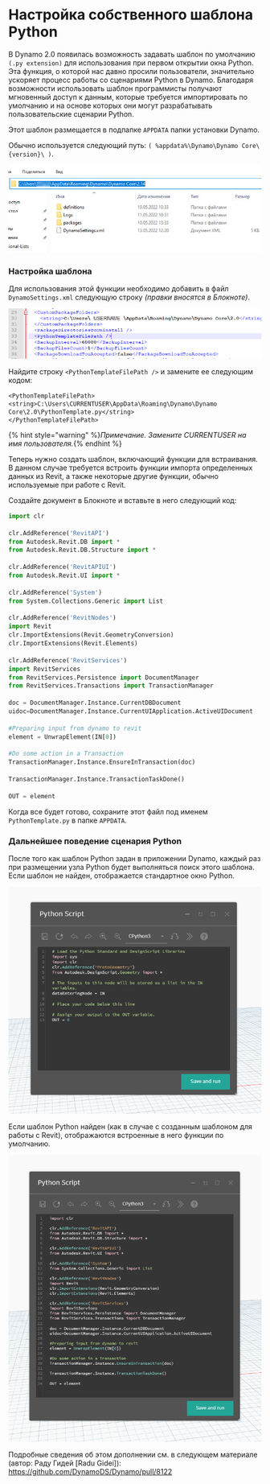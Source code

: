 # Настройка собственного шаблона Python

В Dynamo 2.0 появилась возможность задавать шаблон по умолчанию `(.py extension)` для использования при первом открытии окна Python. Эта функция, о которой нас давно просили пользователи, значительно ускоряет процесс работы со сценариями Python в Dynamo. Благодаря возможности использовать шаблон программисты получают мгновенный доступ к данным, которые требуется импортировать по умолчанию и на основе которых они могут разрабатывать пользовательские сценарии Python.

Этот шаблон размещается в подпапке `APPDATA` папки установки Dynamo.

Обычно используется следующий путь: `( %appdata%\Dynamo\Dynamo Core\{version}\ )`.

![](../images/8-3/3/pythontemplates-appdatafolderlocation.jpg)

### Настройка шаблона

Для использования этой функции необходимо добавить в файл `DynamoSettings.xml` следующую строку _(правки вносятся в Блокноте)_.

![](../images/8-3/3/pythontemplates-dynamosettingsxmlfile.png)

Найдите строку `<PythonTemplateFilePath />` и замените ее следующим кодом:

```
<PythonTemplateFilePath>
<string>C:\Users\CURRENTUSER\AppData\Roaming\Dynamo\Dynamo Core\2.0\PythonTemplate.py</string>
</PythonTemplateFilePath>
```

{% hint style="warning" %}_Примечание. Замените CURRENTUSER на имя пользователя._{% endhint %}

Теперь нужно создать шаблон, включающий функции для встраивания. В данном случае требуется встроить функции импорта определенных данных из Revit, а также некоторые другие функции, обычно используемые при работе с Revit.

Создайте документ в Блокноте и вставьте в него следующий код:

``` py
import clr

clr.AddReference('RevitAPI')
from Autodesk.Revit.DB import *
from Autodesk.Revit.DB.Structure import *

clr.AddReference('RevitAPIUI')
from Autodesk.Revit.UI import *

clr.AddReference('System')
from System.Collections.Generic import List

clr.AddReference('RevitNodes')
import Revit
clr.ImportExtensions(Revit.GeometryConversion)
clr.ImportExtensions(Revit.Elements)

clr.AddReference('RevitServices')
import RevitServices
from RevitServices.Persistence import DocumentManager
from RevitServices.Transactions import TransactionManager

doc = DocumentManager.Instance.CurrentDBDocument
uidoc=DocumentManager.Instance.CurrentUIApplication.ActiveUIDocument

#Preparing input from dynamo to revit
element = UnwrapElement(IN[0])

#Do some action in a Transaction
TransactionManager.Instance.EnsureInTransaction(doc)

TransactionManager.Instance.TransactionTaskDone()

OUT = element
```

Когда все будет готово, сохраните этот файл под именем `PythonTemplate.py` в папке `APPDATA`.

### Дальнейшее поведение сценария Python

После того как шаблон Python задан в приложении Dynamo, каждый раз при размещении узла Python будет выполняться поиск этого шаблона. Если шаблон не найден, отображается стандартное окно Python.

![](../images/8-3/3/pythontemplates-beforesetuptemplate.jpg)

Если шаблон Python найден (как в случае с созданным шаблоном для работы с Revit), отображаются встроенные в него функции по умолчанию.

![](../images/8-3/3/pythontemplates-aftersetuptemplate.jpg)

Подробные сведения об этом дополнении см. в следующем материале (автор: Раду Гидей [Radu Gidei]): https://github.com/DynamoDS/Dynamo/pull/8122
